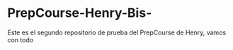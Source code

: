# PrepCourse-Henry-Bis-
Este es el segundo repositorio de prueba del PrepCourse de Henry, vamos con todo
